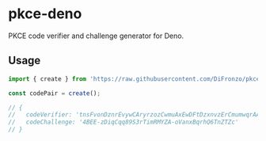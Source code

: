 # pkce-deno
PKCE code verifier and challenge generator for Deno.

## Usage

```js
import { create } from 'https://raw.githubusercontent.com/DiFronzo/pkce-deno/master/mod.ts';

const codePair = create();

// {
//   codeVerifier: 'tnsFvonDznrEvywCAryrzozCwmuAxEwDFtDzxnvzErCmumwqrAAEtrtvwCsEzBFvxFnmuvByDBqrnvwsEovtBEosBvtDEzABCDDCutEuwnFAomotrxFuolzwAsEvzBEs',
//   codeChallenge: '4BEE-zDiqCqq89S3rTimRMYZA-oVanxBqrhQ6TnZTZc'
// }
```
